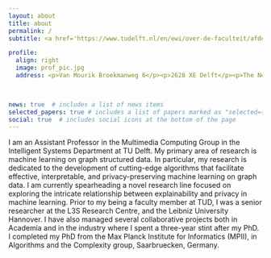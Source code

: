 ```yaml
---
layout: about
title: about
permalink: /
subtitle: <a href='https://www.tudelft.nl/en/ewi/over-de-faculteit/afdelingen/intelligent-systems/multimedia-computing/people/megha-khosla'>Assistant Professor, Delft University of Technology (TU Delft)</a> 

profile:
  align: right
  image: prof_pic.jpg
  address: <p>Van Mourik Broekmanweg 6</p><p>2628 XE Delft</p><p>The Netherlands</p>
  


news: true  # includes a list of news items
selected_papers: true # includes a list of papers marked as "selected={true}"
social: true  # includes social icons at the bottom of the page
---
```



I am an Assistant Professor in the Multimedia Computing Group in the Intelligent Systems Department at TU Delft. My primary area of research is machine learning on graph structured data. In particular, my research is dedicated to the development of cutting-edge algorithms that facilitate effective, interpretable, and privacy-preserving machine learning on graph data. I am currently spearheading a novel research line focused on exploring the intricate relationship between explainability and privacy in machine learning. Prior to my being a faculty member at TUD, I was a senior researcher at the L3S Research Centre, and the Leibniz University Hannover. I have also managed several collaborative projects both in Academia and in the industry where I spent a three-year stint after my PhD. I completed my PhD from the Max Planck Institute for Informatics (MPII), in Algorithms and the Complexity group, Saarbruecken, Germany.
